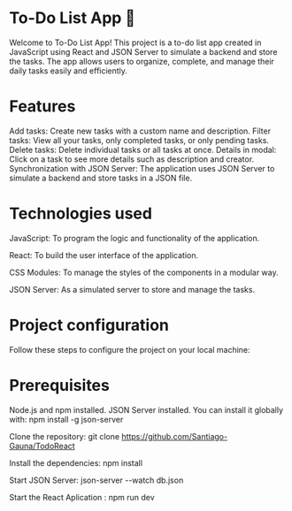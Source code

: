 # To-Do List App 📝

Welcome to To-Do List App! This project is a to-do list app created in JavaScript using React and JSON Server to simulate a backend and store the tasks. The app allows users to organize, complete, and manage their daily tasks easily and efficiently.

# Features
Add tasks: Create new tasks with a custom name and description.
Filter tasks: View all your tasks, only completed tasks, or only pending tasks.
Delete tasks: Delete individual tasks or all tasks at once.
Details in modal: Click on a task to see more details such as description and creator.
Synchronization with JSON Server: The application uses JSON Server to simulate a backend and store tasks in a JSON file.

# Technologies used
JavaScript: To program the logic and functionality of the application.

React: To build the user interface of the application.

CSS Modules: To manage the styles of the components in a modular way.

JSON Server: As a simulated server to store and manage the tasks.

# Project configuration
Follow these steps to configure the project on your local machine:

# Prerequisites
Node.js and npm installed.
JSON Server installed. You can install it globally with:
 npm install -g json-server

 Clone the repository:
 git clone https://github.com/Santiago-Gauna/TodoReact
 
 Install the dependencies:
 npm install

 Start JSON Server: 
 json-server --watch db.json

 Start the React Aplication :
 npm run dev
 
